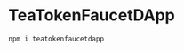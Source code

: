 # TeaTokenFaucetDApp
 

``````````````````````````````
npm i teatokenfaucetdapp
``````````````````````````````
